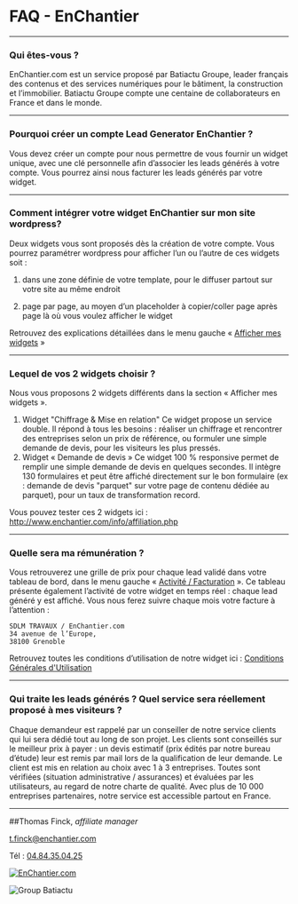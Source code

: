 # FAQ - EnChantier

---------------------------------------
### Qui êtes-vous ?

EnChantier.com est un service proposé par Batiactu Groupe, leader français des contenus et des services numériques pour le bâtiment, la construction et l’immobilier. Batiactu Groupe compte une centaine de collaborateurs en France et dans le monde.

---------------------------------------
### Pourquoi créer un compte Lead Generator EnChantier ?

Vous devez créer un compte pour nous permettre de vous fournir un widget unique, avec une clé personnelle afin d’associer les leads générés à votre compte. Vous pourrez ainsi nous facturer les leads générés par votre widget. 

---------------------------------------
### Comment intégrer votre widget EnChantier sur mon site wordpress?

Deux widgets vous sont proposés dès la création de votre compte. Vous pourrez paramétrer wordpress pour afficher l’un ou l’autre de ces widgets soit :

1.	dans une zone définie de votre template, pour le diffuser partout sur votre site au même endroit

2.	page par page, au moyen d’un placeholder à copier/coller page après page là où vous voulez afficher le widget

Retrouvez des explications détaillées dans le menu gauche « [Afficher mes widgets](/wp-admin/admin.php?page=code_EnChantier) »

---------------------------------------
### Lequel de vos 2 widgets choisir ?

Nous vous proposons 2 widgets différents dans la section « Afficher mes widgets ». 
1.	Widget "Chiffrage & Mise en relation"
Ce widget propose un service double. Il répond à tous les besoins : réaliser un chiffrage et rencontrer des entreprises selon un prix de référence, ou formuler une simple demande de devis, pour les visiteurs les plus pressés.
2.	Widget « Demande de devis »
Ce widget 100 % responsive permet de remplir une simple demande de devis en quelques secondes. Il intègre 130 formulaires et peut être affiché directement sur le bon formulaire (ex : demande de devis "parquet" sur votre page de contenu dédiée au parquet), pour un taux de transformation record.

Vous pouvez tester ces 2 widgets ici : <a href="http://www.enchantier.com/info/affiliation.php" target="_blank">http://www.enchantier.com/info/affiliation.php</a>

---------------------------------------
### Quelle sera ma rémunération ?

Vous retrouverez une grille de prix pour chaque lead validé dans votre tableau de bord, dans le menu gauche  « [Activité / Facturation](/wp-admin/admin.php?page=EnChantier) ». Ce tableau présente également l’activité de votre widget en temps réel : chaque lead généré y est affiché. Vous nous ferez suivre chaque mois votre facture à l’attention :


    SDLM TRAVAUX / EnChantier.com
    34 avenue de l’Europe, 
    38100 Grenoble


Retrouvez toutes les conditions d’utilisation de notre widget ici : <a href="admin.php?page=CGU_EnChantier">Conditions Générales d'Utilisation</a>

---------------------------------------
### Qui traite les leads générés ? Quel service sera réellement proposé à mes visiteurs ?

Chaque demandeur est rappelé par un conseiller de notre service clients qui lui sera dédié tout au long de son projet.
Les clients sont conseillés sur le meilleur prix à payer : un devis estimatif (prix édités par notre bureau d’étude) leur est remis par mail lors de la qualification de leur demande.
Le client est mis en relation au choix avec 1 à 3 entreprises. Toutes sont vérifiées (situation administrative / assurances) et évaluées par les utilisateurs, au regard de notre charte de qualité.
Avec plus de 10 000 entreprises partenaires, notre service est accessible partout en France. 


---------------------------------------
##Thomas Finck, *affiliate manager*

<t.finck@enchantier.com>

Tél : [04.84.35.04.25](tel:0033484350425 "Appelez moi")

<a href="http://enchantier.com/" target="_blank">![EnChantier.com](/wp-content/plugins/lead-generator-by-enchantier/img/image002.png)</a>

![Group Batiactu](/wp-content/plugins/lead-generator-by-enchantier/img/image003.jpg)